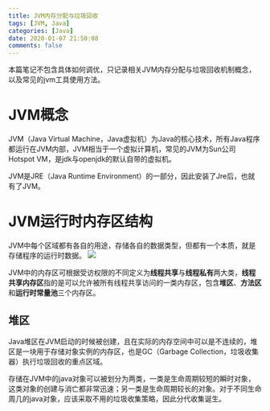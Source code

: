 ```yaml
---
title: JVM内存分配与垃圾回收
tags: [JVM, Java]
categories: [Java]
date: 2020-01-07 21:50:08
comments: false
---
```


本篇笔记不包含具体如何调优，只记录相关JVM内存分配与垃圾回收机制概念，以及常见的jvm工具使用方法。

<!-- more -->

# JVM概念
JVM（Java Virtual Machine，Java虚拟机）为Java的核心技术，所有Java程序都运行在JVM内部，JVM相当于一个虚拟计算机，常见的JVM为Sun公司Hotspot VM，是jdk与openjdk的默认自带的虚拟机。

JVM是JRE（Java Runtime Environment）的一部分，因此安装了Jre后，也就有了JVM。

# JVM运行时内存区结构
JVM中每个区域都有各自的用途，存储各自的数据类型，但都有一个本质，就是存储程序的运行时数据。
![](https://cdn.jsdelivr.net/gh/serchaofan/picBed/blog/202207010324443.png)

JVM中的内存区可根据受访权限的不同定义为**线程共享**与**线程私有**两大类，**线程共享内存区**指的是可以允许被所有线程共享访问的一类内存区，包含**堆区**、**方法区**和**运行时常量池**三个内存区。

## 堆区
Java堆区在JVM启动的时候被创建，且在实际的内存空间中可以是不连续的，堆区是一块用于存储对象实例的内存区，也是GC（Garbage Collection，垃圾收集器）执行垃圾回收的重点区域。

存储在JVM中的java对象可以被划分为两类，一类是生命周期较短的瞬时对象，这类对象的创建与消亡都非常迅速；另一类是生命周期较长的对象。对于不同生命周几的java对象，应该采取不用的垃圾收集策略，因此分代收集诞生。

